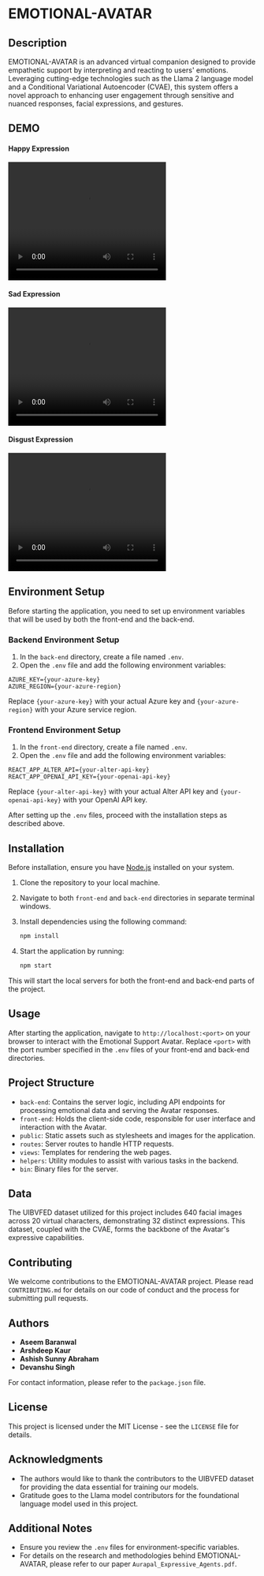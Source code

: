 # EMOTIONAL-AVATAR

## Description

EMOTIONAL-AVATAR is an advanced virtual companion designed to provide empathetic support by interpreting and reacting to users' emotions. Leveraging cutting-edge technologies such as the Llama 2 language model and a Conditional Variational Autoencoder (CVAE), this system offers a novel approach to enhancing user engagement through sensitive and nuanced responses, facial expressions, and gestures.

## DEMO

<!-- #### Happy Expression

[![Happy Expression](https://drive.google.com/uc?export=view&id=1Gtai7U0QYXx86Tz6bP52s3hSd1LSFKJS)](https://drive.google.com/file/d/1jLjtw5usLCgWnqcBO4ygFvD4drXQIAzU)

#### Sad Expression

[![Sad Expression](https://drive.google.com/uc?export=view&id=1MsAkqtV18LdCo1xESR4y4zv1T-nHzawg)](https://drive.google.com/file/d/1jwWrJbxhClmwM18a6mfzZ8PwdhSUFhxl)

#### Disgust Expression

[![Disgust Expression](https://drive.google.com/uc?export=view&id=1Usdp7I7S0YXBo6XXLsStiFbPAJ5U6w_w)](https://drive.google.com/file/d/18ilcMnJ-4IhOTQrHkCf4zn6l905YGlg2) -->

#### Happy Expression

<video width="320" height="240" controls>
  <source src="https://drive.google.com/file/d/1jLjtw5usLCgWnqcBO4ygFvD4drXQIAzU" type="video/mp4">
  Your browser does not support the video tag.
</video>

#### Sad Expression

<video width="320" height="240" controls>
  <source src="https://drive.google.com/file/d/1jwWrJbxhClmwM18a6mfzZ8PwdhSUFhxl" type="video/mp4">
  Your browser does not support the video tag.
</video>

#### Disgust Expression

<video width="320" height="240" controls>
  <source src="https://drive.google.com/file/d/18ilcMnJ-4IhOTQrHkCf4zn6l905YGlg2" type="video/mp4">
  Your browser does not support the video tag.
</video>

## Environment Setup

Before starting the application, you need to set up environment variables that will be used by both the front-end and the back-end.

### Backend Environment Setup

1. In the `back-end` directory, create a file named `.env`.
2. Open the `.env` file and add the following environment variables:

```
AZURE_KEY={your-azure-key}
AZURE_REGION={your-azure-region}
```

Replace `{your-azure-key}` with your actual Azure key and `{your-azure-region}` with your Azure service region.

### Frontend Environment Setup

1. In the `front-end` directory, create a file named `.env`.
2. Open the `.env` file and add the following environment variables:

```
REACT_APP_ALTER_API={your-alter-api-key}
REACT_APP_OPENAI_API_KEY={your-openai-api-key}
```

Replace `{your-alter-api-key}` with your actual Alter API key and `{your-openai-api-key}` with your OpenAI API key.

After setting up the `.env` files, proceed with the installation steps as described above.

## Installation

Before installation, ensure you have [Node.js](https://nodejs.org/) installed on your system.

1. Clone the repository to your local machine.
2. Navigate to both `front-end` and `back-end` directories in separate terminal windows.
3. Install dependencies using the following command:

   ```sh
   npm install
   ```

4. Start the application by running:

   ```sh
   npm start
   ```

This will start the local servers for both the front-end and back-end parts of the project.

## Usage

After starting the application, navigate to `http://localhost:<port>` on your browser to interact with the Emotional Support Avatar. Replace `<port>` with the port number specified in the `.env` files of your front-end and back-end directories.

## Project Structure

- `back-end`: Contains the server logic, including API endpoints for processing emotional data and serving the Avatar responses.
- `front-end`: Holds the client-side code, responsible for user interface and interaction with the Avatar.
- `public`: Static assets such as stylesheets and images for the application.
- `routes`: Server routes to handle HTTP requests.
- `views`: Templates for rendering the web pages.
- `helpers`: Utility modules to assist with various tasks in the backend.
- `bin`: Binary files for the server.

## Data

The UIBVFED dataset utilized for this project includes 640 facial images across 20 virtual characters, demonstrating 32 distinct expressions. This dataset, coupled with the CVAE, forms the backbone of the Avatar's expressive capabilities.

## Contributing

We welcome contributions to the EMOTIONAL-AVATAR project. Please read `CONTRIBUTING.md` for details on our code of conduct and the process for submitting pull requests.

## Authors

- **Aseem Baranwal**
- **Arshdeep Kaur**
- **Ashish Sunny Abraham**
- **Devanshu Singh**

For contact information, please refer to the `package.json` file.

## License

This project is licensed under the MIT License - see the `LICENSE` file for details.

## Acknowledgments

- The authors would like to thank the contributors to the UIBVFED dataset for providing the data essential for training our models.
- Gratitude goes to the Llama model contributors for the foundational language model used in this project.

## Additional Notes

- Ensure you review the `.env` files for environment-specific variables.
- For details on the research and methodologies behind EMOTIONAL-AVATAR, please refer to our paper `Aurapal_Expressive_Agents.pdf`.
